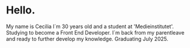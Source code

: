 # Hello.


My name is Cecilia I´m 30 years old and a student at 'Medieinstitutet'. 
Studying to become a Front End Developer.
I´m back from my parentleave and ready to further develop my knowledge. Graduating July 2025.

